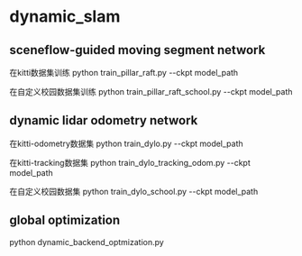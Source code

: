 # dynamic_slam

## sceneflow-guided moving segment network
在kitti数据集训练
python train_pillar_raft.py --ckpt model_path

在自定义校园数据集训练
python train_pillar_raft_school.py --ckpt model_path

## dynamic lidar odometry network
在kitti-odometry数据集
python train_dylo.py --ckpt model_path 

在kitti-tracking数据集
python train_dylo_tracking_odom.py --ckpt model_path 

在自定义校园数据集
python train_dylo_school.py --ckpt model_path 

## global optimization
python dynamic_backend_optmization.py 

